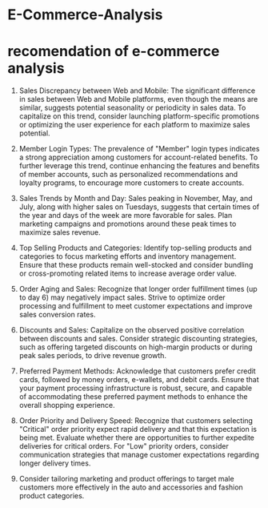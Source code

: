 # E-Commerce-Analysis

# recomendation of e-commerce analysis

1. Sales Discrepancy between Web and Mobile: The significant difference in sales between Web and Mobile platforms, even though the means are similar, suggests potential seasonality or periodicity in sales data. To capitalize on this trend, consider launching platform-specific promotions or optimizing the user experience for each platform to maximize sales potential.

2. Member Login Types: The prevalence of "Member" login types indicates a strong appreciation among customers for account-related benefits. To further leverage this trend, continue enhancing the features and benefits of member accounts, such as personalized recommendations and loyalty programs, to encourage more customers to create accounts.

3. Sales Trends by Month and Day: Sales peaking in November, May, and July, along with higher sales on Tuesdays, suggests that certain times of the year and days of the week are more favorable for sales. Plan marketing campaigns and promotions around these peak times to maximize sales revenue.
   
4. Top Selling Products and Categories: Identify top-selling products and categories to focus marketing efforts and inventory management. Ensure that these products remain well-stocked and consider bundling or cross-promoting related items to increase average order value.

5. Order Aging and Sales: Recognize that longer order fulfillment times (up to day 6) may negatively impact sales. Strive to optimize order processing and fulfillment to meet customer expectations and improve sales conversion rates.
   
6. Discounts and Sales: Capitalize on the observed positive correlation between discounts and sales. Consider strategic discounting strategies, such as offering targeted discounts on high-margin products or during peak sales periods, to drive revenue growth.
   
7. Preferred Payment Methods: Acknowledge that customers prefer credit cards, followed by money orders, e-wallets, and debit cards. Ensure that your payment processing infrastructure is robust, secure, and capable of accommodating these preferred payment methods to enhance the overall shopping experience.

8. Order Priority and Delivery Speed: Recognize that customers selecting "Critical" order priority expect rapid delivery and that this expectation is being met. Evaluate whether there are opportunities to further expedite deliveries for critical orders. For "Low" priority orders, consider communication strategies that manage customer expectations regarding longer delivery times.

9. Consider tailoring marketing and product offerings to target male customers more effectively in the auto and accessories and fashion product categories.
